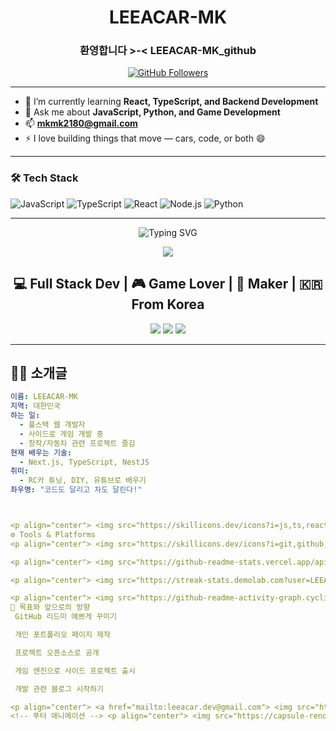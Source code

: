 <h1 align="center">LEEACAR-MK</h1>
<h3 align="center">환영합니다 >-< LEEACAR-MK_github </h3>

<p align="center">
  <a href="https://github.com/LEEACAR-MK"><img src="https://img.shields.io/github/followers/LEEACAR-MK?label=Follow&style=social" alt="GitHub Followers"></a>
</p>

---

- 🌱 I’m currently learning **React, TypeScript, and Backend Development**
- 💬 Ask me about **JavaScript, Python, and Game Development**
- 📫 **mkmk2180@gmail.com**
- ⚡ I love building things that move — cars, code, or both 😄

---

### 🛠 Tech Stack
![JavaScript](https://img.shields.io/badge/JavaScript-F7DF1E?style=for-the-badge&logo=javascript&logoColor=black)
![TypeScript](https://img.shields.io/badge/TypeScript-007ACC?style=for-the-badge&logo=typescript&logoColor=white)
![React](https://img.shields.io/badge/React-20232A?style=for-the-badge&logo=react&logoColor=61DAFB)
![Node.js](https://img.shields.io/badge/Node.js-339933?style=for-the-badge&logo=nodedotjs&logoColor=white)
![Python](https://img.shields.io/badge/Python-3776AB?style=for-the-badge&logo=python&logoColor=white)

---

<!-- 타이핑 애니메이션 -->
<p align="center">
  <img src="https://readme-typing-svg.demolab.com?font=Nanum+Gothic+Coding&size=26&pause=1000&color=FFA07A&center=true&vCenter=true&width=500&lines=안녕하세요+👋;+LEEACAR-MK입니다.;풀스택+개발자이자+메이커입니다.;코딩과+창작을+사랑합니다.🚀" alt="Typing SVG" />
</p>

<!-- 프로필 카드 -->
<p align="center">
  <img src="https://capsule-render.vercel.app/api?type=waving&color=gradient&height=200&section=header&text=LEEACAR-MK🚗&fontSize=40&fontColor=ffffff&animation=twinkling" />
</p>

<h2 align="center">💻 Full Stack Dev | 🎮 Game Lover | 🚗 Maker | 🇰🇷 From Korea</h2>

<p align="center">
  <a href="mailto:leeacar.dev@gmail.com"><img src="https://img.shields.io/badge/Gmail-Contact-red?style=flat-square&logo=gmail&logoColor=white"/></a>
  <a href="https://github.com/LEEACAR-MK"><img src="https://img.shields.io/github/followers/LEEACAR-MK?label=GitHub&style=flat-square&logo=github" /></a>
  <img src="https://komarev.com/ghpvc/?username=LEEACAR-MK&label=방문자&color=orange&style=flat-square" />
</p>

---

## 🧑‍🚀 소개글

```yaml
이름: LEEACAR-MK
지역: 대한민국
하는 일:
  - 풀스택 웹 개발자
  - 사이드로 게임 개발 중
  - 창작/자동차 관련 프로젝트 즐김
현재 배우는 기술:
  - Next.js, TypeScript, NestJS
취미:
  - RC카 튜닝, DIY, 유튜브로 배우기
좌우명: "코드도 달리고 차도 달린다!"



<p align="center"> <img src="https://skillicons.dev/icons?i=js,ts,react,nextjs,nodejs,nestjs,py,html,css" /> </p>
⚙️ Tools & Platforms
<p align="center"> <img src="https://skillicons.dev/icons?i=git,github,vscode,figma,linux,docker" /> </p>

<p align="center"> <img src="https://github-readme-stats.vercel.app/api?username=LEEACAR-MK&show_icons=true&theme=tokyonight&hide_title=true" height="160"/> <img src="https://github-readme-stats.vercel.app/api/top-langs/?username=LEEACAR-MK&layout=compact&theme=tokyonight" height="160"/> </p>

<p align="center"> <img src="https://streak-stats.demolab.com?user=LEEACAR-MK&theme=tokyonight_duo&hide_border=true" height="160"/> </p>

<p align="center"> <img src="https://github-readme-activity-graph.cyclic.app/graph?username=LEEACAR-MK&theme=tokyo-night&area=true&hide_border=true" /> </p>
🎯 목표와 앞으로의 방향
 GitHub 리드미 예쁘게 꾸미기

 개인 포트폴리오 페이지 제작

 프로젝트 오픈소스로 공개

 게임 엔진으로 사이드 프로젝트 출시

 개발 관련 블로그 시작하기

<p align="center"> <a href="mailto:leeacar.dev@gmail.com"> <img src="https://img.shields.io/badge/📬 이메일 보내기-leeacar.dev@gmail.com-blue?style=for-the-badge" /> </a> </p>
<!-- 푸터 애니메이션 --> <p align="center"> <img src="https://capsule-render.vercel.app/api?type=waving&color=gradient&height=150&section=footer" /> </p> ```
